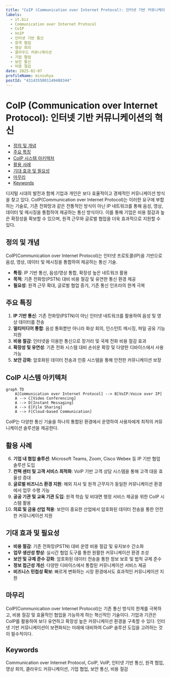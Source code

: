 ```yaml
---
title: "CoIP (Communication over Internet Protocol): 인터넷 기반 커뮤니케이션의 혁신"
labels:
  - it.biz
  - Communication over Internet Protocol
  - CoIP
  - VoIP
  - 인터넷 기반 통신
  - 원격 협업
  - 영상 회의
  - 클라우드 커뮤니케이션
  - 기업 협업
  - 보안 통신
  - 비용 절감
date: 2025-02-07
profileName: minsuhya
postId: "4314355001149488344"
---
```


# CoIP (Communication over Internet Protocol): 인터넷 기반 커뮤니케이션의 혁신

<!-- mtoc-start -->

- [정의 및 개념](#정의-및-개념)
- [주요 특징](#주요-특징)
- [CoIP 시스템 아키텍처](#coip-시스템-아키텍처)
- [활용 사례](#활용-사례)
- [기대 효과 및 필요성](#기대-효과-및-필요성)
- [마무리](#마무리)
- [Keywords](#keywords)

<!-- mtoc-end -->

디지털 시대의 발전과 함께 기업과 개인은 보다 효율적이고 경제적인 커뮤니케이션 방식을 찾고 있다. CoIP(Communication over Internet Protocol)는 이러한 요구에 부합하는 기술로, 기존 전화망과 같은 전통적인 방식이 아닌 IP 네트워크를 통해 음성, 영상, 데이터 및 메시징을 통합하여 제공하는 통신 방식이다. 이를 통해 기업은 비용 절감과 높은 확장성을 확보할 수 있으며, 원격 근무와 글로벌 협업을 더욱 효과적으로 지원할 수 있다.

## 정의 및 개념

CoIP(Communication over Internet Protocol)는 인터넷 프로토콜(IP)을 기반으로 음성, 영상, 데이터 및 메시징을 통합하여 제공하는 통신 기술.

- **특징**: IP 기반 통신, 음성/영상 통합, 확장성 높은 네트워크 활용
- **목적**: 기존 전화망(PSTN) 대비 비용 절감 및 유연한 통신 환경 제공
- **필요성**: 원격 근무 확대, 글로벌 협업 증가, 기존 통신 인프라의 한계 극복

## 주요 특징

1. **IP 기반 통신**: 기존 전화망(PSTN)이 아닌 인터넷 네트워크를 활용하여 음성 및 영상 데이터를 전송
2. **멀티미디어 통합**: 음성 통화뿐만 아니라 화상 회의, 인스턴트 메시징, 파일 공유 기능 지원
3. **비용 절감**: 인터넷을 이용한 통신으로 장거리 및 국제 전화 비용 절감 효과
4. **확장성 및 유연성**: 기존 전화 시스템 대비 손쉬운 확장 및 다양한 디바이스에서 사용 가능
5. **보안 강화**: 암호화된 데이터 전송과 인증 시스템을 통해 안전한 커뮤니케이션 보장

## CoIP 시스템 아키텍처

```mermaid
graph TD
    A[Communication over Internet Protocol] --> B[VoIP:Voice over IP]
    A --> C[Video Conferencing]
    A --> D[Instant Messaging]
    A --> E[File Sharing]
    A --> F[Cloud-based Communication]
```

CoIP는 다양한 통신 기술을 하나의 통합된 환경에서 운영하여 사용자에게 최적의 커뮤니케이션 솔루션을 제공한다.

## 활용 사례

6. **기업 내 협업 솔루션**: Microsoft Teams, Zoom, Cisco Webex 등 IP 기반 협업 솔루션 도입
7. **컨택 센터 및 고객 서비스 최적화**: VoIP 기반 고객 상담 시스템을 통해 고객 대응 효율성 증대
8. **글로벌 비즈니스 환경 지원**: 해외 지사 및 원격 근무자가 동일한 커뮤니케이션 환경에서 업무 수행 가능
9. **공공 기관 및 교육 기관 도입**: 원격 학습 및 비대면 행정 서비스 제공을 위한 CoIP 시스템 활용
10. **의료 및 금융 산업 적용**: 보안이 중요한 산업에서 암호화된 데이터 전송을 통한 안전한 커뮤니케이션 지원

## 기대 효과 및 필요성

- **비용 절감**: 기존 전화망(PSTN) 대비 운영 비용 절감 및 유지보수 간소화
- **업무 생산성 향상**: 실시간 협업 도구를 통한 원활한 커뮤니케이션 환경 조성
- **보안 및 규제 준수 강화**: 암호화된 데이터 전송을 통한 정보 보호 및 법적 규제 준수
- **정보 접근성 개선**: 다양한 디바이스에서 통합된 커뮤니케이션 서비스 제공
- **비즈니스 민첩성 확보**: 빠르게 변화하는 시장 환경에서도 효과적인 커뮤니케이션 지원

## 마무리

CoIP(Communication over Internet Protocol)는 기존 통신 방식의 한계를 극복하고, 비용 절감 및 효율적인 협업을 가능하게 하는 혁신적인 기술이다. 기업과 기관은 CoIP를 활용하여 보다 유연하고 확장성 높은 커뮤니케이션 환경을 구축할 수 있다. 인터넷 기반 커뮤니케이션이 보편화되는 미래에 대비하여 CoIP 솔루션 도입을 고려하는 것이 필수적이다.

## Keywords

Communication over Internet Protocol, CoIP, VoIP, 인터넷 기반 통신, 원격 협업, 영상 회의, 클라우드 커뮤니케이션, 기업 협업, 보안 통신, 비용 절감